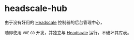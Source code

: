# headscale-hub

由于没有好用的 [Headscale](https://headscale.net/) 控制器的后台管理中心，

随即使用 `VUE` `GO` 开发，并独立与 [Headscale](https://headscale.net/) 运行，不破坏其库表。

